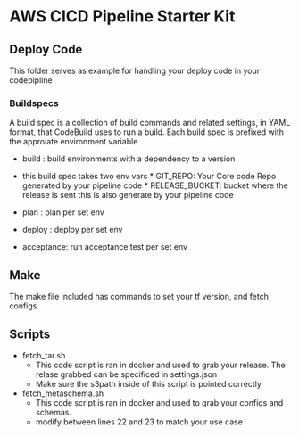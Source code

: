 # AWS CICD Pipeline Starter Kit
## Deploy Code

This folder serves as example for handling your deploy code in your codepipline

### Buildspecs
 A build spec is a collection of build commands and related settings, in YAML format, that CodeBuild uses to run a build. Each build spec is prefixed with the approiate environment variable

 * build : build environments with a dependency to a version
  * this build spec takes two env vars
         * GIT_REPO: Your Core code Repo generated by your pipeline code
         * RELEASE_BUCKET: bucket where the release is sent this is also generate by your pipeline code

 * plan : plan per set env
 * deploy : deploy per set env
 * acceptance: run acceptance test per set env



## Make
The make file included has commands to set your tf version, and fetch configs.

## Scripts
* fetch_tar.sh
    * This code script is ran in docker and used to grab your release. The relase grabbed can be specificed in settings.json
    * Make sure the s3path inside of this script is pointed correctly
* fetch_metaschema.sh
    * This code script is ran in docker and used to grab your configs and schemas.
    * modify between lines 22 and 23 to match your use case  
    

